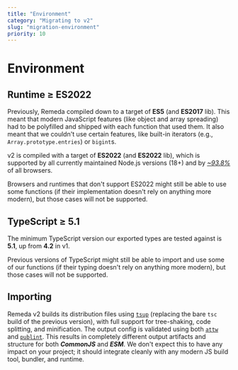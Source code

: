 ```yaml
---
title: "Environment"
category: "Migrating to v2"
slug: "migration-environment"
priority: 10
---
```


# Environment

## Runtime ≥ ES2022

Previously, Remeda compiled down to a target of **ES5** (and **ES2017** lib).
This meant that modern JavaScript features (like object and array spreading) had
to be polyfilled and shipped with each function that used them. It also meant
that we couldn't use certain features, like built-in iterators (e.g.,
`Array.prototype.entries`) or `bigint`s.

v2 is compiled with a target of **ES2022** (and **ES2022** lib), which is
supported by all currently maintained Node.js versions (18+) and by [_~93.8%_](https://caniuse.com/mdn-javascript_builtins_array_at,mdn-javascript_builtins_object_hasown)
of all browsers.

Browsers and runtimes that don't support ES2022 might still be able to use some
functions (if their implementation doesn't rely on anything more modern), but
those cases will not be supported.

## TypeScript ≥ 5.1

The minimum TypeScript version our exported types are tested against is **5.1**,
up from **4.2** in v1.

Previous versions of TypeScript might still be able to import and use some of
our functions (if their typing doesn't rely on anything more modern), but those
cases will not be supported.

## Importing

Remeda v2 builds its distribution files using [`tsup`](https://tsup.egoist.dev/)
(replacing the bare `tsc` build of the previous version), with full support for
tree-shaking, code splitting, and minification. The output config is validated
using both [`attw`](https://arethetypeswrong.github.io/) and [`publint`](https://publint.dev/).
This results in completely different output artifacts and structure for both
**_CommonJS_** and **_ESM_**. We don't expect this to have any impact on your
project; it should integrate cleanly with any modern JS build tool, bundler, and
runtime.
